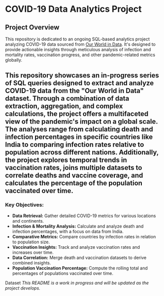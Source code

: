 # COVID-19 Data Analytics Project

## Project Overview
This repository is dedicated to an ongoing SQL-based analytics project analyzing COVID-19 data sourced from [Our World in Data](https://ourworldindata.org/covid-deaths). It's designed to provide actionable insights through meticulous analysis of infection and mortality rates, vaccination progress, and other pandemic-related metrics globally.

## This repository showcases an in-progress series of SQL queries designed to extract and analyze COVID-19 data from the "Our World in Data" dataset. Through a combination of data extraction, aggregation, and complex calculations, the project offers a multifaceted view of the pandemic's impact on a global scale. The analyses range from calculating death and infection percentages in specific countries like India to comparing infection rates relative to population across different nations. Additionally, the project explores temporal trends in vaccination rates, joins multiple datasets to correlate deaths and vaccine coverage, and calculates the percentage of the population vaccinated over time.

### Key Objectives:
- **Data Retrieval:** Gather detailed COVID-19 metrics for various locations and continents.
- **Infection & Mortality Analysis:** Calculate and analyze death and infection percentages, with a focus on data from India.
- **Comparative Metrics:** Compare countries by infection rates in relation to population size.
- **Vaccination Insights:** Track and analyze vaccination rates and increases over time.
- **Data Correlation:** Merge death and vaccination datasets to derive combined insights.
- **Population Vaccination Percentage:** Compute the rolling total and percentages of populations vaccinated over time.

Dataset 
_This README is a work in progress and will be updated as the project develops._
